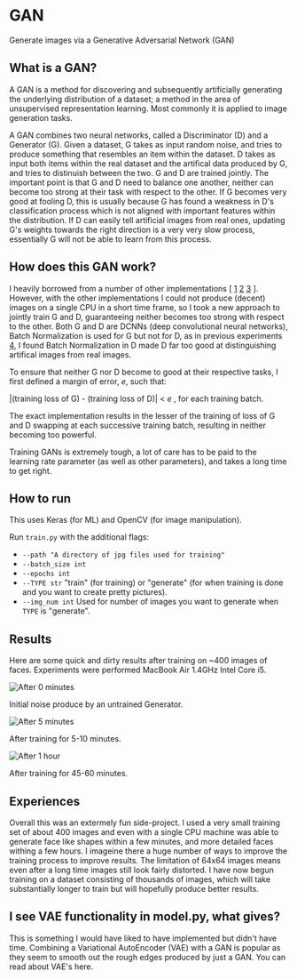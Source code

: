 # GAN
Generate images via a Generative Adversarial Network (GAN)

## What is a GAN?

A GAN is a method for discovering and subsequently artificially generating the underlying distribution of a dataset; a method in the area of unsupervised representation learning. Most commonly it is applied to image generation tasks. 

A GAN combines two neural networks, called a Discriminator (D) and a Generator (G). Given a dataset, G takes as input random noise, and tries to produce something that resembles an item within the dataset. D takes as input both items within the real dataset and the artifical data produced by G, and tries to distinuish between the two. G and D are trained jointly. The important point is that G and D need to balance one another, neither can become too strong at their task with respect to the other. If G becomes very good at fooling D, this is usually because G has found a weakness in D's classification process which is not aligned with important features within the distribution. If D can easily tell artificial images from real ones, updating G's weights towards the right direction is a very very slow process, essentially G will not be able to learn from this process. 

## How does this GAN work?

I heavily borrowed from a number of other implementations [ [1](https://github.com/jacobgil/keras-dcgan) [2](https://github.com/skaae/torch-gan) [3](https://github.com/aleju/cat-generator) ]. However, with the other implementations I could not produce (decent) images on a single CPU in a short time frame, so I took a new approach to jointly train G and D, guaranteeing neither becomes too strong with respect to the other. Both G and D are DCNNs (deep convolutional neural networks), Batch Normalization is used for G but not for D, as in previous experiments [4](http://torch.ch/blog/2015/11/13/gan.html), I found Batch Normalization in D made D far too good at distinguishing artifical images from real images.

To ensure that neither G nor D become to good at their respective tasks, I first defined a margin of error, *e*, such that:

|(training loss of G) - (training loss of D)| < *e* , for each training batch.

The exact implementation results in the lesser of the training of loss of G and D swapping at each successive training batch, resulting in neither becoming too powerful.

Training GANs is extremely tough, a lot of care has to be paid to the learning rate parameter (as well as other parameters), and takes a long time to get right.

## How to run

This uses Keras (for ML) and OpenCV (for image manipulation).

Run ```train.py``` with the additional flags:
- ```--path "A directory of jpg files used for training"```
- ```--batch_size int```
- ```--epochs int```
- ```--TYPE str``` "train" (for training) or "generate" (for when training is done and you want to create pretty pictures).
- ```--img_num int``` Used for number of images you want to generate when ```TYPE``` is "generate".

## Results

Here are some quick and dirty results after training on ~400 images of faces. Experiments were performed MacBook Air 1.4GHz Intel Core i5.

![After 0 minutes](https://github.com/jhayes14/GAN/blob/master/TEST.jpg)   

Initial noise produce by an untrained Generator.


![After 5 minutes](https://github.com/jhayes14/GAN/blob/master/Epoch_13_example.jpg)   

After training for 5-10 minutes.

![After 1 hour](https://github.com/jhayes14/GAN/blob/master/7.jpg)

After training for 45-60 minutes.



## Experiences

Overall this was an extermely fun side-project. I used a very small training set of about 400 images and even with a single CPU machine was able to generate face like shapes within a few minutes, and more detailed faces withing a few hours. I imageine there a huge number of ways to improve the training process to improve results. The limitation of 64x64 images means even after a long time images still look fairly distorted. I have now begun training on a dataset consisting of thousands of images, which will take substantially longer to train but will hopefully produce better results.

## I see VAE functionality in model.py, what gives?

This is something I would have liked to have implemented but didn't have time. Combining a Variational AutoEncoder (VAE) with a GAN is popular as they seem to smooth out the rough edges produced by just a GAN. You can read about VAE's here.

